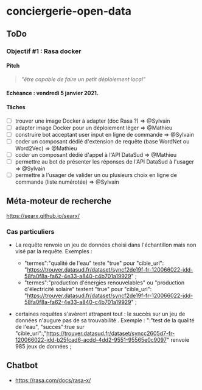 # conciergerie-open-data

## ToDo

### Objectif #1 : Rasa docker

#### Pitch
> *"être capable de faire un petit déploiement local"*

#### Echéance : vendredi 5 janvier 2021.

#### Tâches
- [ ] trouver une image Docker à adapter (doc Rasa ?) => @Sylvain
- [ ] adapter image Docker pour un déploiement léger => @Mathieu
- [ ] construire bot acceptant user input en ligne de commande => @Sylvain
- [ ] coder un composant dédié d'extension de requête (base WordNet ou Word2Vec) => @Mathieu
- [ ] coder un composant dédié d'appel à l'API DataSud => @Mathieu
- [ ] permettre au bot de présenter les réponses de l'API DataSud à l'usager => @Sylvain
- [ ] permettre à l'usager de valider un ou plusieurs choix en ligne de commande (liste numérotée) => @Sylvain

## Méta-moteur de recherche
https://searx.github.io/searx/


### Cas particuliers

* La requête renvoie un jeu de données choisi dans l'échantillon mais non visé par la requête. Exemples :
    * "termes":"qualité de l'eau" teste "true" pour "cible_url": "https://trouver.datasud.fr/dataset/syncf2de19f-fr-120066022-jdd-58fa0f8a-fa62-4e33-a840-c4b701a19929" ;
    * "termes":"production d'énergies renouvelables" ou "production d'électricité solaire" testent "true" pour "cible_url": "https://trouver.datasud.fr/dataset/syncf2de19f-fr-120066022-jdd-58fa0f8a-fa62-4e33-a840-c4b701a19929" ;

* certaines requêtes s'avèrent attrapent tout : le succès sur un jeu de données n'augure pas de sa trouvabilité . Exemple : ":"test de la qualité de l'eau", "succes":true sur "cible_url":,"https://trouver.datasud.fr/dataset/syncc2605d7-fr-120066022-jdd-b25fcad6-acdd-4dd2-9551-95565e0c9097" renvoie 985 jeux de données ;




## Chatbot
* https://rasa.com/docs/rasa-x/

